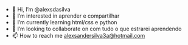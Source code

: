 - 👋 Hi, I’m @alexsdasilva
- 👀 I’m interested in  aprender e compartilhar 
- 🌱 I’m currently learning  html/css e python
- 💞️ I’m looking to collaborate on  com tudo o que estrarei aprendendo
- 📫 How to reach me  alexsandersilva3a@hotmail.com

<!---
alexsdasilva/alexsdasilva is a ✨ special ✨ repository because its `README.md` (this file) appears on your GitHub profile.
You can click the Preview link to take a look at your changes.
--->
